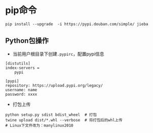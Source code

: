 # pip命令

~~~shell
pip install --upgrade  -i https://pypi.douban.com/simple/ jieba
~~~

## Python包操作

- 当前用户根目录下创建`.pypirc`，配置pypi信息

~~~shell
[distutils]
index-servers =
    pypi

[pypi]
repository: https://upload.pypi.org/legacy/
username: name
password: xxxx
~~~

- 打包上传

~~~shell
python setup.py sdist bdist_wheel  # 打包
twine upload dist/*.whl --verbose  # 将打包后的whl上传
# Linux下文件改为：manylinux2010
~~~
